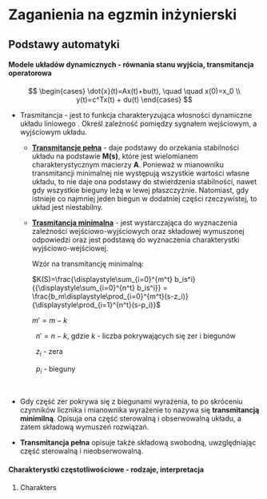 # Zaganienia na egzmin inżynierski

## Podstawy automatyki

#### Modele układów dynamicznych - równania stanu wyjścia, transmitancja operatorowa

$$
\begin{cases}
\dot{x}(t)=Ax(t)+bu(t), \quad \quad x(0)=x_0  \\
y(t)=c^Tx(t) + du(t)
\end{cases}
$$

- Trasmitancja - jest to funkcja charakteryzująca włosności dynamiczne układu liniowego . Określ zależność pomiędzy sygnałem wejściowym, a wyjściowym układu. 
  
  - **<u>Transmitancje pełna</u>** - daje podstawy do orzekania stabilności układu na podstawie **M(s)**, które jest wielomianem charakterystycznym macierzy **A**. Ponieważ w mianowniku transmitancji minimalnej nie występują wszystkie wartości własne układu, to nie daje ona podstawy do stwierdzenia stabilności, nawet gdy wszystkie bieguny leżą w lewej płaszczyźnie. Natomiast, gdy istnieje co najmniej jeden biegun w dodatniej części rzeczywistej, to układ jest niestabilny. 
  
  - <u>**Trasmitancja minimalna**</u> - jest wystarczająca do wyznaczenia zależności wejściowo-wyjściowych oraz składowej wymuszonej odpowiedzi oraz jest podstawą do wyznaczenia charakterystki wyjściowo-wejściowej. 
    
    Wzór na transmitancję minimalną:
    
    $K(S)=\frac{\displaystyle\sum_{i=0}^{m^t} b_is^i}
    {{\displaystyle\sum_{i=0}^{n^t} b_is^i}} = 
    \frac{b_m\displaystyle\prod_{i=0}^{m^t}(s-z_i)}
    {\displaystyle\prod_{i=1}^{n^t}(s-p_i)}$

          $m'=m-k$

          $n'=n-k$, gdzie $k$ - liczba pokrywających się zer i biegunów

          $z_i$ - zera

          $p_i$ - bieguny

      

- Gdy część zer pokrywa się z biegunami wyrażenia, to po skróceniu czynników licznika i mianownika wyrażenie to nazywa się **transmitancją minimilną**. Opisuja ona część sterowalną i obserwowalną układu, a zatem składową wymuszeń rozwiązań. 

- **Transmitancja pełna** opisuje także składową swobodną, uwzględniając część sterowalną i nieobserwowalną.  

#### Charakterystki częstotliwościowe - rodzaje, interpretacja

1. Charakters

